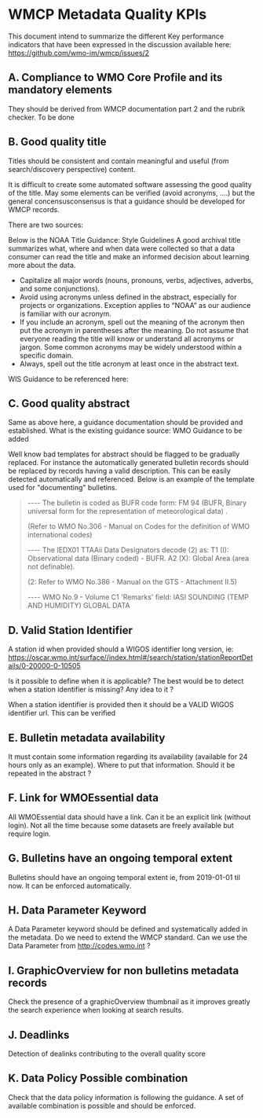 # WMCP Metadata Quality KPIs

This document intend to summarize the different Key performance indicators that have been expressed in the discussion available here: https://github.com/wmo-im/wmcp/issues/2

## A. Compliance to WMO Core Profile and its mandatory elements

They should be derived from WMCP documentation part 2 and the rubrik checker.
To be done

## B.	Good quality title

Titles should be consistent and contain meaningful and useful (from search/discovery perspective) content.

It is difficult to create some automated software assessing the good quality of the title.
May some elements can be verified (avoid acronyms, ….) but the general concensusconsensus is that a guidance should be developed for WMCP records.

There are two sources:

Below is the NOAA Title Guidance:
Style Guidelines
A good archival title summarizes what, where and when data were collected so that a data consumer can read the title and make an informed decision about learning more about the data.
*	Capitalize all major words (nouns, pronouns, verbs, adjectives, adverbs, and some conjunctions).
*	Avoid using acronyms unless defined in the abstract, especially for projects or organizations. Exception applies to “NOAA” as our audience is familiar with our acronym.
*	If you include an acronym, spell out the meaning of the acronym then put the acronym in parentheses after the meaning. Do not assume that everyone reading the title will know or understand all acronyms or jargon. Some common acronyms may be widely understood within a specific domain.
*	Always, spell out the title acronym at least once in the abstract text.

WIS Guidance to be referenced here:  

## C.	Good quality abstract

Same as above here, a guidance documentation should be provided and established.
What is the existing guidance source: WMO Guidance to be added

Well know bad templates for abstract should be flagged to be gradually replaced.
For instance the automatically generated bulletin records should be replaced by records having a valid description. This can be easily detected automatically and referenced. Below is an example of the template used for "documenting" bulletins.

>---- The bulletin is coded as BUFR code form:
>FM 94 (BUFR, Binary universal form for the representation of meteorological data) .
>
>
>(Refer to WMO No.306 - Manual on Codes for the definition of WMO international codes)
>
>---- The IEDX01 TTAAii Data Designators decode (2) as:
>T1 (I): Observational data (Binary coded) - BUFR.
>A2 (X): Global Area (area not definable).
>
>(2: Refer to WMO No.386 - Manual on the GTS - Attachment II.5)
>
>---- WMO No.9 - Volume C1 'Remarks' field:
>IASI SOUNDING (TEMP AND HUMIDITY) GLOBAL DATA

## D.	Valid Station Identifier
A station id when provided should a WIGOS identifier long version, ie: https://oscar.wmo.int/surface//index.html#/search/station/stationReportDetails/0-20000-0-10505

Is it possible to define when it is applicable? The best would be to detect when a station identifier is missing? Any idea to it ?

When a station identifier is provided then it should be a VALID WIGOS identifier url. This can be verified

## E.	Bulletin metadata availability

It must contain some information regarding its availability (available for 24 hours only as an example).
Where to put that information. Should it be repeated in the abstract ?

## F.	Link for WMOEssential data
All WMOEssential data should have a link. Can it be an explicit link (without login).
Not all the time because some datasets are freely available but require login.

## G.	Bulletins have an ongoing temporal extent
Bulletins should have an ongoing temporal extent ie, from 2019-01-01 til now.
It can be enforced automatically.

## H.	Data Parameter Keyword

A Data Parameter keyword should be defined and systematically added in the metadata.
Do we need to extend the WMCP standard.
Can we use the Data Parameter from  http://codes.wmo.int ?

## I.	GraphicOverview for non bulletins metadata records

Check the presence of a graphicOverview thumbnail as it improves greatly the search experience when looking at search results.

## J.	Deadlinks
Detection of dealinks contributing to the overall quality score

## K.	Data Policy Possible combination

Check that the data policy information is following the guidance. A set of available combination is possible and should be enforced.
